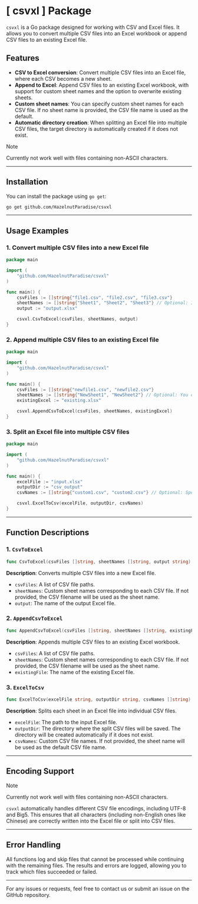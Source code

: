 # [ csvxl ] Package

`csvxl` is a Go package designed for working with CSV and Excel files. It allows you to convert multiple CSV files into an Excel workbook or append CSV files to an existing Excel file.

## Features

- **CSV to Excel conversion**: Convert multiple CSV files into an Excel file, where each CSV becomes a new sheet.
- **Append to Excel**: Append CSV files to an existing Excel workbook, with support for custom sheet names and the option to overwrite existing sheets.
- **Custom sheet names**: You can specify custom sheet names for each CSV file. If no sheet name is provided, the CSV file name is used as the default.
- **Automatic directory creation**: When splitting an Excel file into multiple CSV files, the target directory is automatically created if it does not exist.

> [!NOTE]
> Currently not work well with files containing non-ASCII characters.

---

## Installation

You can install the package using `go get`:

```bash
go get github.com/HazelnutParadise/csvxl
```

---

## Usage Examples

### 1. Convert multiple CSV files into a new Excel file

```go
package main

import (
    "github.com/HazelnutParadise/csvxl"
)

func main() {
    csvFiles := []string{"file1.csv", "file2.csv", "file3.csv"}
    sheetNames := []string{"Sheet1", "Sheet2", "Sheet3"} // Optional: If not provided, CSV filenames will be used as sheet names
    output := "output.xlsx"

    csvxl.CsvToExcel(csvFiles, sheetNames, output)
}
```

### 2. Append multiple CSV files to an existing Excel file

```go
package main

import (
    "github.com/HazelnutParadise/csvxl"
)

func main() {
    csvFiles := []string{"newfile1.csv", "newfile2.csv"}
    sheetNames := []string{"NewSheet1", "NewSheet2"} // Optional: You can specify custom sheet names for each CSV file
    existingExcel := "existing.xlsx"

    csvxl.AppendCsvToExcel(csvFiles, sheetNames, existingExcel)
}
```

### 3. Split an Excel file into multiple CSV files

```go
package main

import (
    "github.com/HazelnutParadise/csvxl"
)

func main() {
    excelFile := "input.xlsx"
    outputDir := "csv_output"
    csvNames := []string{"custom1.csv", "custom2.csv"} // Optional: Specify names for the output CSV files

    csvxl.ExcelToCsv(excelFile, outputDir, csvNames)
}
```

---

## Function Descriptions

### 1. `CsvToExcel`

```go
func CsvToExcel(csvFiles []string, sheetNames []string, output string)
```

**Description**: Converts multiple CSV files into a new Excel file.

- `csvFiles`: A list of CSV file paths.
- `sheetNames`: Custom sheet names corresponding to each CSV file. If not provided, the CSV filename will be used as the sheet name.
- `output`: The name of the output Excel file.

### 2. `AppendCsvToExcel`

```go
func AppendCsvToExcel(csvFiles []string, sheetNames []string, existingFile string)
```

**Description**: Appends multiple CSV files to an existing Excel workbook.

- `csvFiles`: A list of CSV file paths.
- `sheetNames`: Custom sheet names corresponding to each CSV file. If not provided, the CSV filename will be used as the sheet name.
- `existingFile`: The name of the existing Excel file.

### 3. `ExcelToCsv`

```go
func ExcelToCsv(excelFile string, outputDir string, csvNames []string)
```

**Description**: Splits each sheet in an Excel file into individual CSV files.

- `excelFile`: The path to the input Excel file.
- `outputDir`: The directory where the split CSV files will be saved. The directory will be created automatically if it does not exist.
- `csvNames`: Custom CSV file names. If not provided, the sheet name will be used as the default CSV file name.

---

## Encoding Support

> [!NOTE]
> Currently not work well with files containing non-ASCII characters.

`csvxl` automatically handles different CSV file encodings, including UTF-8 and Big5. This ensures that all characters (including non-English ones like Chinese) are correctly written into the Excel file or split into CSV files.

---

## Error Handling

All functions log and skip files that cannot be processed while continuing with the remaining files. The results and errors are logged, allowing you to track which files succeeded or failed.

---

For any issues or requests, feel free to contact us or submit an issue on the GitHub repository.
